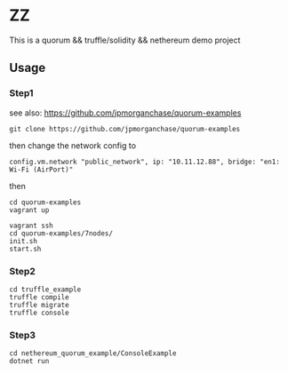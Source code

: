 # ZZ
This is a quorum && truffle/solidity && nethereum  demo project

## Usage

### Step1

see also: https://github.com/jpmorganchase/quorum-examples

```
git clone https://github.com/jpmorganchase/quorum-examples
```

then change the network config to 

```
config.vm.network "public_network", ip: "10.11.12.88", bridge: "en1: Wi-Fi (AirPort)"

```

then


```
cd quorum-examples
vagrant up

vagrant ssh
cd quorum-examples/7nodes/
init.sh
start.sh
```

### Step2

```
cd truffle_example
truffle compile
truffle migrate
truffle console
```

### Step3

```
cd nethereum_quorum_example/ConsoleExample
dotnet run
```

